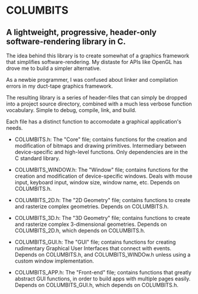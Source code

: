 # COLUMBITS

## A lightweight, progressive, header-only software-rendering library in C.

The idea behind this library is to create somewhat of a graphics framework that simplifies software-rendering. My distaste for APIs like OpenGL has drove me to build a simpler alternative. 

As a newbie programmer, I was confused about linker and compilation errors in my duct-tape graphics framework. 

The resulting library is a series of header-files that can simply be dropped into a project source directory, combined with a much less verbose function vocabulary. Simple to debug, compile, link, and build.

Each file has a distinct function to accomodate a graphical application's needs.

* COLUMBITS.h: The "Core" file; contains functions for the creation and modification of bitmaps and drawing primitives. Intermediary between device-specific and high-level functions. Only dependencies are in the C standard library.
  
* COLUMBITS_WINDOW.h: The "Window" file; contains functions for the creation and modification of device-specific windows. Deals with mouse input, keyboard input, window size, window name, etc. Depends on COLUMBITS.h.

* COLUMBITS_2D.h: The "2D Geometry" file; contains functions to create and rasterize complex geometries. Depends on COLUMBITS.h.
  
* COLUMBITS_3D.h: The "3D Geometry" file; contains functions to create and rasterize complex 3-dimensional geometries. Depends on COLUMBITS_2D.h, which depends on COLUMBITS.h.

* COLUMBITS_GUI.h: The "GUI" file; contains functions for creating rudimentary Graphical User Interfaces that connect with events. Depends on COLUMBITS.h, and COLUMBITS_WINDOw.h unless using a custom window implementation.
  
* COLUMBITS_APP.h: The "Front-end" file; contains functions that greatly abstract GUI functions, in order to build apps with multiple pages easily. Depends on COLUMBITS_GUI.h, which depends on COLUMBITS.h.





